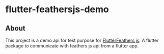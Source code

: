 # flutter-feathersjs-demo

> 

## About

This project is a demo api for test purpose for [FlutterFeathers js](https://pub.dev/packages/flutter_feathersjs).  A flutter package to communicate with feathers js api from a flutter app.


